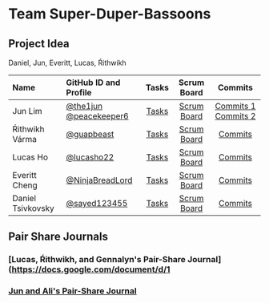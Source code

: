 # Team Super-Duper-Bassoons
## Project Idea
Daniel, Jun, Everitt, Lucas, Ŕithwikh 

| Name | GitHub ID and Profile | Tasks | Scrum Board | Commits |
|:-----|:----------------------|:-----:|:-----------:|:-------:|
| Jun Lim | [@the1jun](https://github.com/the1jun) [@peacekeeper6](https://github.com/peacekeeper6)| [Tasks](https://github.com/Gennalynb123/flask_portfolio/projects/2#card-68554960) |[Scrum Board](https://github.com/Gennalynb123/flask_portfolio/projects/2) | [Commits 1](https://github.com/Gennalynb123/flask_portfolio/commits?author=the1jun) [Commits 2](https://github.com/Gennalynb123/flask_portfolio/commits?author=peacekeeper6)
| Ŕithwikh Várma| [@guapbeast](https://github.com/guapbeast) | [Tasks](https://github.com/Gennalynb123/flask_portfolio/projects/2#card-68554850) |[Scrum Board](https://github.com/Gennalynb123/flask_portfolio/projects/2) | [Commits](https://github.com/Gennalynb123/flask_portfolio/commits?author=guapbeast)
| Lucas Ho | [@lucasho22](https://github.com/lucasho22) | [Tasks](https://github.com/Gennalynb123/flask_portfolio/projects/2#card-68559291) |[Scrum Board](https://github.com/Gennalynb123/flask_portfolio/projects/2) |[Commits](https://github.com/Gennalynb123/flask_portfolio/commits?author=lucasho22)
| Everitt Cheng | [@NinjaBreadLord](https://github.com/NinjaBreadLord) | [Tasks](https://github.com/Gennalynb123/flask_portfolio/projects/2#card-68554609) |[Scrum Board](https://github.com/Gennalynb123/flask_portfolio/projects/2) |[Commits](https://github.com/Gennalynb123/flask_portfolio/commits?author=Gennalynb123)
| Daniel Tsivkovsky | [@sayed123455](https://github.com/sayed123455) | [Tasks](https://github.com/Gennalynb123/flask_portfolio/projects/2#card-68559348) |[Scrum Board](https://github.com/Gennalynb123/flask_portfolio/projects/2) |[Commits](https://github.com/Gennalynb123/flask_portfolio/commits?author=sayed123455)
## Pair Share Journals
### [Lucas, Ŕithwikh, and Gennalyn's Pair-Share Journal](https://docs.google.com/document/d/1
### [Jun and Ali's Pair-Share Journal](https://docs.google.com/document/d/1WvZphnC7vT6UqtVZ2HngxIULrPpT7rWK3-EGbG_K3Po/edit)
